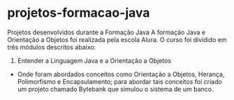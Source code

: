 # projetos-formacao-java
Projetos desenvolvidos durante a Formação Java
A formação Java e Orientação a Objetos foi realizada pela escola Alura. O curso foi dividido em  três módulos descritos abaixo:

1. Entender a Linguagem Java e a Orientação a Objetos
- Onde foram abordados conceitos como Orientação a Objetos, Herança, Polimorfismo e Encapsulamento; para abordar tais conceitos foi criado um projeto chamado Bytebank
que simulou o sistema de um banco.
